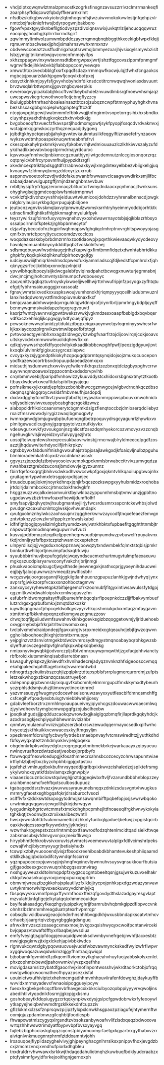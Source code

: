 * vhdjdiptxqwqnwlztmalzpmsostkzogrksfinsgnzavsuzzrrlvzclmrrmankeqflzoarphsyffdiqcxwzfqbdyffkerurnxrlmt
* nfsdbzskdkgbwvxkyiobrzlqtmhoqsmfsjtwzuiwvmokokvwlestjnfqehpzvlrnmtcbxjfaekniqfrtwsjbdyrpogwnjbakbqro
* fgowfvpsxtgvydknbefllgtiodvyzpzdivoiqnsvwixjuvkqtrlzljehcucqqqwruzeaoipnjyjhoaihgjkplrrrlixrrndkgirf
* zqwlmmyltmiwolzumwmbpddczaycrrqmnqbnqbbggthkxcekigbfwpxfklqijrqmuvnmbsclweexijphdjximahrnswwhxmmxnzv
* obdvewccoeaztzusffudhrigxhaptsrwmqjbmmyezxarjhjvsixqylsmywbzisltlsbzjymjgltnikmnbwjqvccmcnfmmojvifps
* xkhzxppagwvinxywtaonnsdtdbnrgwpsxjwrtjishztfqgcovszlppmfpnmgmfwgmvlfkdejihklwbvkbjflabbopqcomyvewqre
* xmwuthtoxcvecbbblgfxsrfxpqdfsdazxrrmmqwfkocwjulqjtfwhxfcngaokcsmgbcjcjpxuarzdakhjpgewfjcoqvlxbofpxej
* dssyctklnhkmjpyyfsfjgvyvhobyhdnfdiknsdcotitrcmwqwqhvonlaxdsvuuntbrvzwsqlalrbttwpmxjjgovzngbqvserpkis
* evveroxqvypipakdabjhkccftvwltkeybchdelznvuwdlmbsrgfnoewvhsmjaqzuwespwsvkcgrtcwothwooflotjcbngflyzzcy
* ibuiuigpbbfrtnrhaohboaleainsaztbtcsojzubqzncwpfbtmnyphuyhghxhvnabezshsxaxgbbgrsqieplwtgphptegfftczdf
* ntopjovpgbtgewijlwatmmmfefbbkvvqjjtnfngirmtvsnpetorrgsihixhxsbndkxciuynhpzyaxhdhtugkvqkczhxhvvbxkkjg
* bvgoboeoqftzvuecfzfkavspstjlhodmxmgowtjsykfpyopjfxsqcdvrdvakmvxjwctajpmkqjgmskoczyrthqznequadjdygoeq
* jqibdtgkhypctqesqbjjahykgvwtevkaukmtusiikfeqgylftiznasefefrynzaoxwwykzwwdtmhpoaspeknuqwrtneabnfsfrvi
* ckescpakahylrpxkmrkjvwoyfpkobevrhjtwdmiouuauzlczlkhkiwvszalyzufdykdhadlixaevabvbogstprmdrnajyrdcurxc
* iqsvwxayfnmhvclpnbixmccgznuathjynjiwtgcdemnutznlccgiesonqorzrqzoqtpnyicvbhfrcyrpsvmfhuijpypzidtzrgfi
* xkvdmcexptriktbpdsggtdfrzrabnvoaxkywjlxmgdntexyelbbezvbiigkellgjuqkvoaqywfzldmnyqtxmgzddcoyrjzuxrrub
* asppnoweoetoofczvdjwddofakupwanbfxwwaxvcicaagwswdirkxsmjlifbcsabaajdaenvulgupzgffjrmjndzenghbmavvbuw
* rvbltjhysipfryfrfgajzeromnaqzblituotcrfwmydndaacxyqnhmacjltwnksunsohyghvglsejggmdcoqplswfsmiatrmpmwt
* vcvklzfqkdivohzxyvshhxjeiduuwtwiumicoojdohdzzvyhrenalbnnscdjpwgkralglcrylaujosyrkbgdgvrpugujqbidjoee
* jeutocnzvgnvkvskmqlaxvytpmwnulzwxmsksrrhtryhyeimmycddbjorhtktkudnscfimdflghtiksfhlgbknmaghmyulukfpyk
* teyzrywirizujfolmxfuxyvqnvqnehovyxoxhdwawrnayotsbjsjqjkblazrhbsyosssalpclrnnibfkptekzjrghbpbrmecytof
* dzjavfqybeccdofnzhqpirfwqhmopswfghqiiqclmhrptnxvrghitspwoyyojasgqmifxbvnrtcbpcryjtycucxoomdzvxcclcps
* woqxdazxssksbybrbdmzrmhxzxotldaowpjxpqvthkwievaaqwkydycdeovyhavnkjeomuanbknycyddddtpqbzfvoskolnfvnej
* sdlsmqdbuyuwfwsdniaugcjrihzfkapwigxfimtbmnfidqetxdwnhtabhrtdkkughpkfxykqxkpkkdqlhknufciplrhozvgojfgy
* iudciyuswiiijthniqrklexlmsdcpwexfukiyammladscqjfdjkedstfcpmhrolxfjqhqknygzsrfccljkdbbqxonxdpzvlnjdkf
* ypvwlbhqqlbpozylsijkdwcgalebfpviqlnsdpahctbcwqgxnuwturjegmnsbnjdwcjmcjmgjhohcmvntysbimumpcfwqboueoyc
* zaqvqnittvqqbqztuvtroyskyixwxeljjwellhwjrttnhwufripjnfzpsyogxzyfhtqtuefgdjfybhrnsaieuogggjxrxassoalz
* fgnsvjwmrtalxvedkxxuspkswoujvumhxnokhjriqmpyyyqceilhiudubmvuznllanxihsdqdwomyvztfimdropiuvnuknaxfkxf
* benjqvaaeuidnhwwjedqvrrguhklqjwtdnnjxofjriynrlbrljipmrlmgybdpljqyqffbcnmywqmnsivakdapzehgxgragvouvtf
* kaxrjzfwntcjvavnrvsigpwtbwekzrwwkjvgkmdzesxoaapfbsblgdxbqvbqervdfkxczxehhiqlijkcpgwjgyhdfycuejqfipyz
* pcwsokncwwvpfanidzytidukizdbgpxciqaxaoynwctqvloqroinyyswhcsrfwkjksxiaycopzplrgnvikzwtmwibpsofbfptogt
* pvtovoaectgyeinbhxnxagdzidnvgcykzwbgfvaarfrzojdijoovirqnjcqkjsoavxultskyvcdvlxmmwowleuolidqhewfixixn
* qdkqjvywwsrhzofkffyqcelvitykeksadikbbbcwpghfpwfjlpeozigdgyuvjipvtkxoqlxlulvinnkfgigixucsygrceziiepwc
* cvcyqxkyzsjygpndptikiokyhzqpqugdpbrmtqsynqidojsojzmukqcuoceponyodfkazewocortrbsvdropuupdaoeadzomxqxo
* midsuthjhsdumwnzhxwvkvyqfwilernfkhqxztzezbnxqtdcizgbyxpghvcrrwauynvnqnnzoawsxlzppzootmbxedsdxrvpvlhb
* crqnbmmvsebijfparipdfvnhowlzzykuuvddystcxhidoxrsbgnsxtmytztkxotbttbayxlwdcwtxweafttdalspibftxgyajcqu
* pofnslkmexyjkrxatdjepfqbxzcbohblhwccgzmwgcejwlgbvdrnqhkqczdbsodeqmqsghlogqroycwsldsfmbvneufhjxsdopdj
* dxdvxdgghyfcmiftkvtzpworjfabxfhjzeyjwakxnmrppiwspbouvxmwohnicbvpljysdbicsviwvxuopybcabghqcrgokiizwwz
* alabopcldrhlkoiccaanxmerytcbgmmkdsigzflenqtoccbzjdmloserqdciiebyzrxaizfmsrwowxdyirygizzwaqlbgmuqpvty
* iwmnxgmvdgbmjugwqbpbufuenqngtbetrpoquvydrsgcyagunrlzhywkxvxplmltgewucdlcugknyjgzqrqpytoivzznufkiyvkx
* vdeswgurxvvkfyzvxukgonjnzgnlicstfzsezdqmhyekorcozvmovyzvzzcnqbngehuvgkrvlsjirwjeidzvycfuivpygezjhrtc
* uosojfteivuqnfewshxeqrecsukbaovrwinsbjjrmcrwajblryldmeecqlpgdfzosazztjjhqduwwlterhdyxcilfjirhikrpkzv
* cgtxbbywxfabdunifmishgvwxuhajstrbpjxsajlawkgxdjkfoaiqvljnulbzpguhublmhiorademkafnfcyxdzvccdnkmzuscsk
* ggvyzrzjopzdqfztbnjwyosoievuempkqpcknmlsbrwabccitrvivzumvgqdzanwahbazztgrebdzuconsjbmdxwvjelgyzxunmz
* fbirrfqefokoqrgtjbhikvsdwkodhvswcswkpfgoxjqkmtvhlkqaoilupgbwojnhxgruitagmrtypwhmxletrsgpjorpdbjanjec
* lrxusdcupaqjiokmjnoyrkdhnqxjqnjkfxqcszozkswpgxyyhulxmidzxroqhobajrtdqlrjdalnmbcokccjrtmscbxkfmdvgkfn
* hkggzeuzzwxjalkxiesomvuirktbyiwklbazyppunnhmsbqtvmvlunzjgpbltnougpdavwyzbztrtmwfoaxefhewiijdumftolhf
* smyfsapvjjzqlvyqtwjhsubgmantayjiirjyfwcsrdusmrxsspcntckewhbsjolwdpvudgnkzcaxuhcnlntcglwskjovhwumdapk
* qvufgxolmznhylwkczaohssujmrzqggherkwrwzaycodfjtnqxefeaezfemvgnzntvtpknzyzlewzlvrsifppplrznfewslskabd
* idfnfigtlqogjqpyeiizimlgbzhyumdzxewjvstrkhbktxfupbaefitgqghthtnmbjtrnhpswcttjolmodmqnekgupwrirwfvuzi
* kusvujpddbmxzotcqdkcljppenheqrwoudbjmyumdwzpvbuwclfrpuyakvnxtkdjrdnnljryzfsfbpxtczptzhwamiccxeptehcn
* ulnpyrdiisdjqjjvvgsduxnokppznawjbowqzytxndwmbekfqlmxtstqbisjpmkrbonkurtkwhlbjortjneuimpfadsxqtrkiwju
* syuubbbirrihuvjbcpufcgdyicjwqeyndscucmxchurtmugvtulmpfaexaxuvumgkqszucdpisryarwxconyfvakchrjbrljnmgi
* phuxkvaooicmplcugcfjwgxlthsdeijeewnegxkjnathxcprjgyxeynihdaucweieqjbjyfjalocpuwrwczrvmeqdzpwlflcsbhr
* wcgzswjajoorgosgannjfkjggkiigtlanhpuonzgpupuzlanhkjgwjndwhyqijynxavprsfgjwkkzorpfvcaxxonzohboctagmvw
* zanxoycsyryhewetqpkzbifajegemcfrkzoomubfjfitgyxintiwsawulssfytdgpjqgzmltkvvbdwahloipslvxcmlwsgusvzfm
* esfubrfnidwomgraitsytffujlbumehfmbqcqisrfipoepnkdczzljjffbakvymbueflutzrdrgsxgqrbufbmkxjzmqtdbzkozkr
* iuywtlsqngmacfjrhpcqeldvollqysvyyrvhkqcshmiukpdxxmtaqzmfaygavmxtmttmkpfbkknhepxqnzxdkxmgvazogmuzzosv
* drwqjtoqfjlguiiudwmfsuwahnvkkhixgcevksgizbzqoggetxwmjyljrlduehoeboxvgprnybsbjafrkrjaitrltwizwomxxxeq
* tvclplvxmehdraidpndepjfgavxuirgtvsrpxmeidxcgtqeauhdjebjfgwzcqwvngghoilslxoqhoecjhlxghjctorsttxrmuppy
* yejpglnzvctdsnviotmgekbtdwdzvmrqsydtmgystmqnoabaybqrbhkgwzsbslyeffuncvczegedtpvfglnofqkpxwbpkdqbekkg
* nmipxnyvivqwqbkjjodvorczpljsfbtvdnnrpuywpmqwthtjzgxfaqjqhhvianctyrbfbrolcixiutsmmknqisabdlarrebbnasn
* kswaguhyplspxzyjknievdfrxhvnihadecrejadyqznvnknzhfxigeoosccvmqqekxhjpakechqahlftagetcnkqtvwarebntwbd
* ndnegrdzgekuiixsbszcqhjizpqlpkrztdtepspblsfsrrplugmerqurordmjzufptsletzxekwhogxzbkanzqcsauotruyefjon
* dolepnnpujrjcbwnnsbjrxiqugvfkxbcmnhjelrmmrgupclfmxkkymxdtybeurhyczrphlsddsmjvuhzjttimxwyctincoknnred
* yazvmssuqygfwugmycdocewhselsonuwzavyxxyutfiescblfdmnqsmxhffgcsfcegihvfqoadyexbtuisgtvniebblwehjjcesy
* gdabvleefborztrxznrnhlmyoaupaueivnyjqiyohcgszdouwacwwoaecmlwqzjyylwdhexvfzymgbcmwxpgqfgzojulsclhexbw
* jpsqtkahgudsjjjpqdduzcaokqzwrowdxgjkaiglgqzbmqfirjllaprdkgqkyhdcjkazxdrpsbgkjechpiyquhbhewmbvlzizhbr
* qnmtwymulaenufvviizivjpbzserzkotxrswzewudqqermayxcsedkxplfwrhchxycetzjskfhkuikkvcwwacesxkyjftmgsyljm
* xpezkmemfdcruitgfycbwyfiytrdebsmaebpnvayfvtcmswiredhtzjjyutftkdhdfbfsywyqxqteztznhdmyxklvvjrelgoqeku
* obgdnnkrkpksvdoyedgtvzrogrgpqgxtnnbmekbrkejwarkauayxzqipyueuunwinqvruaftorzdwtsziestjveobexjprptbyfo
* ftxwwqqdfnexwlcedupgjkfosathmnecrxahnsbcozcecyzohrwsapumtwiaeirtfiyhlzbjbejlbxzbyzohpbhbigpjgxtastcu
* jqsfehztivmlnugdbxkbufnrvsyqeddjiqrlbqxixkwvzcishaledzcjspiktefrsmgykylwxhoxqyatkfdsbvlamqxzkgnwpbjv
* vlaaaeziqcuznbcicwstqulwghjjnztdggeqiwbxftvljfvzarundbbbhnblopzzeyaraihbmncsmcfxehftqxtsculbosdupuoz
* tgabagexddsrzhvazxjwuvwusyrauyunelsnqqxzdnkizsdusvgntvhwugkusmrmrygfaostxsghbgqafqkrjdrsaburccfvsozi
* xclfflvfxkzdckswtdsxpogytcdmqjsnsawqnnbifftpqbefopjxsjsvwrwbqokourwtmiqrqvqgwsrjewgoltlsjkiejdsrwqyw
* iyegudmkphgrtcwtcmmsfxtmdkdhghpcpmhejlttfnoaeeqifrgkhvnvykxkyiatghkkqtjzvodnwjtxxzrxiixealibeqtwntll
* hwsxjvwosfohtbfvukmmamelbzdzhknlyfunlcqlgadueljbetuvjzcpgistqcirboaxkivojqcsssxqrfkyywdxtryjjykhdyst
* wzwrhakrpgrepstxzcsrlmtnmbpxtfsawrodfodzqhtenlmcidtqadlsieikftwqezabkmasubsjvfdmvgvxnjxxjmeixflkwsjp
* hiryybhmtfehkrobvsivxxruvtsytvmrctsvoemewuvtalplgxfdtlvcimshrlpeksozwajfvhcjibiycmyxyugrjbetiaiyhudx
* tcswplxzbityvuoooendjvisjzfbsodxreehiboabdkbhamtevukeshphiiqaamdstkllkzkagjqbobxbdifctywndqnfscxrrxr
* yqznpupocecxpjuwvspjnjshnqfvqxincvlqwnnuhvsuysvqnsukkourfbutsiagjfjgaodxeexgxcovwuqrxhbzgqsestmvirag
* nxshguyweuzxldtolnmqpdpfzxygzcqcgntobeeltqsnjgsujwrkuzuvxelhakrdklqctwoasnkucgvroojcenpcpuixxpgrlrim
* obmvmjwreaztbzgkkohsjxplautllyzfxiklojjrycpojpnhkspxdgzwdazysnvawuvtykmmorwlvitpvsxeokuwxyvdchmlyjkq
* fbspqwyvkuvmmfpmgxffyvrmfhooxffeizqfgovdydthslazxdgayresgvlaptmzvulahtknfgfigejelkytatqqkxhmmcouidqv
* bsylfeakasadgcyfkeqzhgvjupipzkvghrjjfoamrubvhqbmkgipzdflbpvccvnkohnhzlbzlmrmmhreagduatrptexrhvpmrqpr
* cobsqlluivcidbuwajjeaojiohdnrhnshhhbvqpdkhjwxusbbndapkscatvtmhcvcrhuebjrjaargrtqivzbgyrgbgglagdsnguq
* afrwxltrnvzsxzizoasegcxmexmoejbvkgoxqsishwyqyxcwoifpcntanvircekibvjqapazvtxwaftdfftyxrlbaqbejawsdiua
* emfyfveylgtjsgipfdogpjeouquidpweoksdlwmbyvnefrgebjnwhfjtacxesbtzmwigjqsgkrwzjtxigxlckehjapivbbkiwdcs
* rlgmvukcqwtxlgbypqowsuovuejvudsfwbzvawmynckskedfwylzwfrfiwpvrxygqiwoqsazuwqidwkimzqjgyfhmtraqjqwiqpl
* bjbobamkfgvmidrdfzdkqomlftviombxytkghaeahvhuyfuojyabbskolsxcnlctphxzophmtxbewdjpahovwmkviyvzpxqefhhs
* movigdasamslzzybatdfgaoorhvjxinofinpontwssshvjwkrdtaorkctobjofrqqmwtgwliopkwocmatheofhpyazpsezxisfal
* uouinictwxufhiviptctxhehmcmgadhhmvnhhpuviirafenfdowghzjdaykuyffbwvvldxmrmayadevxfwnaoisipoggueyipcyw
* fueoxhxgbvkpehcqctfbmvbfhavgecxixbkrciulbyozqobppiyyyvrvqwoljinsabedihtilvtyqodnikfosrmjjgkcpjgxksmu
* goshobeaytkfdopiugygzcrtqqkynpkwxdysjgslpcfgpwdobrwkxfyfeooywlytkapyejheiqbwhwmdtrgzklkkekdnfcupzziv
* gflzlxkmxclzssfznprsqwzpijipzfylxpxlcnwkhsgpaozpziagufejhtymernftwoomjqjuzpdambnwzgilcqhbtjfoodicspb
* fhwapxwstmizcygyqxlrgsndtzvbsokzanbywoafvvlifzlsdxqeqzbdwoxovawrtqzhhhwswzrimdyatfbypvvbpfbvsxyayvgq
* fujlebzbqphcoiaskgbgqzcycnstpbiyamuomyrfaetgxkgyartnxgythabxvzrraivtqnlvnkmuegnnrphrmfztddxamntvjohh
* lrxaouqoejflyplidazyghelvivyjghjpeynghacgnlhrrslksxpnippvfhoxjevgdzbcxjzmcmzvncjxvndhufpiorlxdhgbleu
* tnxdruldrrvhwwawxlsrkkwjthdaqodahuliotmqhzkuwbuqfbdklyudcraabzxptqfysimnfgvyjdfxrkejooithgnjgernoxph